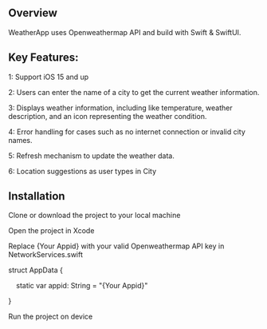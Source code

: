 **Overview**
------------

WeatherApp uses Openweathermap API and build with Swift & SwiftUI.

**Key Features:**
-----------------

1: Support iOS 15 and up

2: Users can enter the name of a city to get the current weather information.

3: Displays weather information, including like temperature, weather description, and an icon representing the weather condition.

4: Error handling for cases such as no internet connection or invalid city names.

5: Refresh mechanism to update the weather data.

6: Location suggestions as user types in City

Installation
------------

Clone or download the project to your local machine

Open the project in Xcode

Replace {Your Appid} with your valid Openweathermap API key in NetworkServices.swift

struct AppData {

    static var appid: String = "{Your Appid}"

}

Run the project on device
